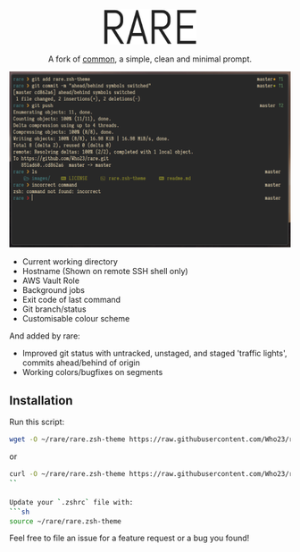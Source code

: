 <p align="center">
  <img src="images/rare.png" height="64">
<p align="center">A fork of <a href="https://github.com/jackharrisonsherlock/common">common</a>, a simple, clean and minimal prompt.</p>

<p align="center"><img src="images/screen.png"></p>

- Current working directory
- Hostname (Shown on remote SSH shell only)
- AWS Vault Role
- Background jobs
- Exit code of last command
- Git branch/status
- Customisable colour scheme

And added by rare:
- Improved git status with untracked, unstaged, and staged 'traffic lights', commits ahead/behind of origin
- Working colors/bugfixes on segments

## Installation

Run this script:
```sh
wget -O ~/rare/rare.zsh-theme https://raw.githubusercontent.com/Who23/rare/master/rare.zsh-theme
```
or 
```sh
curl -O ~/rare/rare.zsh-theme https://raw.githubusercontent.com/Who23/rare/master/rare.zsh-theme
``

Update your `.zshrc` file with:
```sh
source ~/rare/rare.zsh-theme
```

Feel free to file an issue for a feature request or a bug you found!
